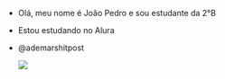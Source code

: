 * Olá, meu nome é João Pedro e sou estudante da 2°B

* Estou estudando no Alura

* @ademarshitpost

  ![](https://media1.tenor.com/m/VG57dp4st8wAAAAC/elmer-sheep.gif)
  

